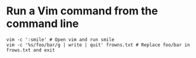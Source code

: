 # Run a Vim command from the command line

    vim -c ':smile' # Open vim and run smile
    vim -c '%s/foo/bar/g | write | quit' frowns.txt # Replace foo/bar in frows.txt and exit

